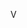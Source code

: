 V
<!---
vedikadamaniii/vedikadamaniii is a ✨ special ✨ repository because its `README.md` (this file) appears on your GitHub profile.
You can click the Preview link to take a look at your changes.
--->
